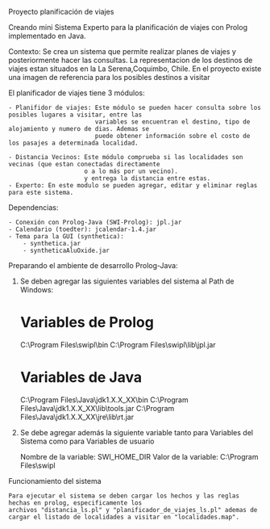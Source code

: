 Proyecto planificación de viajes

Creando mini Sistema Experto para la planificación de viajes con Prolog implementado en Java.

Contexto: Se crea un sistema que permite realizar planes de viajes y posteriormente hacer las consultas.
		  La representacion de los destinos de viajes estan situados en la La Serena,Coquimbo, Chile.
		  En el proyecto existe una imagen de referencia para los posibles destinos a visitar

El planificador de viajes tiene 3 módulos: 

	- Planifidor de viajes: Este módulo se pueden hacer consulta sobre los posibles lugares a visitar, entre las 
							variables se encuentran el destino, tipo de alojamiento y numero de dias. Ademas se 
							puede obtener información sobre el costo de los pasajes a determinada localidad.
							
	- Distancia Vecinos: Este módulo comprueba si las localidades son vecinas (que estan conectadas directamente
						 o a lo más por un vecino).
						 y entrega la distancia entre estas.
	- Experto: En este modulo se pueden agregar, editar y eliminar reglas para este sistema. 

Dependencias:

	- Conexión con Prolog-Java (SWI-Prolog): jpl.jar
	- Calendario (toedter): jcalendar-1.4.jar
	- Tema para la GUI (synthetica):  
		- synthetica.jar 
		- syntheticaAluOxide.jar 

Preparando el ambiente de desarrollo Prolog-Java:

1) Se deben agregar las siguientes variables del sistema al Path de Windows:

	# Variables de Prolog

	C:\Program Files\swipl\bin
	C:\Program Files\swipl\lib\jpl.jar

	# Variables de Java

	C:\Program Files\Java\jdk1.X.X_XX\bin
	C:\Program Files\Java\jdk1.X.X_XX\lib\tools.jar
	C:\Program Files\Java\jdk1.X.X_XX\jre\lib\rt.jar


2) Se debe agregar además la siguiente variable tanto para Variables del Sistema como para Variables de usuario

	 Nombre de la variable: SWI_HOME_DIR
	 Valor de la variable:  C:\Program Files\swipl
	 
Funcionamiento del sistema

	Para ejecutar el sistema se deben cargar los hechos y las reglas hechas en prolog, especificamente los
	archivos "distancia_ls.pl" y "planificador_de_viajes_ls.pl" ademas de cargar el listado de localidades a visitar en "localidades.map".